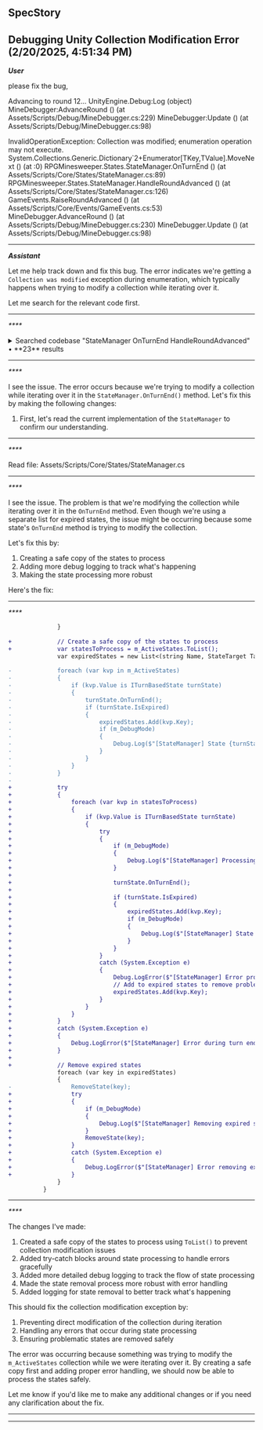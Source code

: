 ## SpecStory

## Debugging Unity Collection Modification Error (2/20/2025, 4:51:34 PM)

_**User**_

please fix the bug, 

Advancing to round 12...
UnityEngine.Debug:Log (object)
MineDebugger:AdvanceRound () (at Assets/Scripts/Debug/MineDebugger.cs:229)
MineDebugger:Update () (at Assets/Scripts/Debug/MineDebugger.cs:98)

InvalidOperationException: Collection was modified; enumeration operation may not execute.
System.Collections.Generic.Dictionary`2+Enumerator[TKey,TValue].MoveNext () (at <ed969b0e627d471da4848289f9c322df>:0)
RPGMinesweeper.States.StateManager.OnTurnEnd () (at Assets/Scripts/Core/States/StateManager.cs:89)
RPGMinesweeper.States.StateManager.HandleRoundAdvanced () (at Assets/Scripts/Core/States/StateManager.cs:126)
GameEvents.RaiseRoundAdvanced () (at Assets/Scripts/Core/Events/GameEvents.cs:53)
MineDebugger.AdvanceRound () (at Assets/Scripts/Debug/MineDebugger.cs:230)
MineDebugger.Update () (at Assets/Scripts/Debug/MineDebugger.cs:98)



---

_**Assistant**_

Let me help track down and fix this bug. The error indicates we're getting a `Collection was modified` exception during enumeration, which typically happens when trying to modify a collection while iterating over it.

Let me search for the relevant code first.

---

_****_

<details>
            <summary>Searched codebase "StateManager OnTurnEnd HandleRoundAdvanced" • **23** results</summary>
        
| File | Lines |
|------|-------|
| `Assets/Scripts/Core/States/StateManager.cs` | L61-121 |
| `.specstory/history/integrating-frozenstate-with-turn-system.md` | L412-468 |
| `Assets/Scripts/Core/TurnSystem/PlayerTurn.cs` | L56-68 |
| `Assets/Scripts/Core/States/StateManager.cs` | L121-156 |
| `Assets/Scripts/Core/States/StateManager.cs` | L1-61 |
| `Assets/Scripts/Core/States/BaseTurnState.cs` | L1-36 |
| `Assets/Scripts/Core/TurnSystem/TurnManager.cs` | L1-64 |
| `.specstory/history/integrating-frozenstate-with-turn-system.md` | L364-412 |
| `Assets/Scripts/Core/TurnSystem/TurnManager.cs` | L64-130 |
| `.specstory/history/turn-management-system-integration-and-debugging.md` | L369-413 |
| `Assets/Scripts/Core/States/ITurnBasedState.cs` | L1-10 |
| `.specstory/history/turn-management-system-integration-and-debugging.md` | L321-369 |
| `Assets/Scripts/Core/TurnSystem/TurnManager.cs` | L130-174 |
| `Assets/Scripts/Core/States/TeleportState.cs` | L51-104 |
| `.specstory/history/integrating-frozenstate-with-turn-system.md` | L69-130 |
| `.specstory/history/fixing-teleport-effect-bug-in-game.md` | L339-405 |
| `.specstory/history/turn-management-system-integration-and-debugging.md` | L615-678 |
| `Assets/Scripts/Core/TurnSystem/PlayerTurn.cs` | L1-56 |
| `Assets/Scripts/Core/States/FrozenState.cs` | L52-109 |
| `Assets/Scripts/Core/States/BaseState.cs` | L1-51 |
| `.specstory/history/refactoring-freezeeffect-for-better-state-management.md` | L731-781 |
| `.specstory/history/turn-management-system-integration-and-debugging.md` | L794-849 |
| `.specstory/history/fixing-teleport-effect-bug-in-game.md` | L295-339 |

</details>

---

_****_



I see the issue. The error occurs because we're trying to modify a collection while iterating over it in the `StateManager.OnTurnEnd()` method. Let's fix this by making the following changes:

1. First, let's read the current implementation of the `StateManager` to confirm our understanding.

---

_****_

Read file: Assets/Scripts/Core/States/StateManager.cs

---

_****_



I see the issue. The problem is that we're modifying the collection while iterating over it in the `OnTurnEnd` method. Even though we're using a separate list for expired states, the issue might be occurring because some state's `OnTurnEnd` method is trying to modify the collection.

Let's fix this by:
1. Creating a safe copy of the states to process
2. Adding more debug logging to track what's happening
3. Making the state processing more robust

Here's the fix:

---

_****_

```diff
              }
  
+             // Create a safe copy of the states to process
+             var statesToProcess = m_ActiveStates.ToList();
              var expiredStates = new List<(string Name, StateTarget Target, object TargetId)>();
              
-             foreach (var kvp in m_ActiveStates)
-             {
-                 if (kvp.Value is ITurnBasedState turnState)
-                 {
-                     turnState.OnTurnEnd();
-                     if (turnState.IsExpired)
-                     {
-                         expiredStates.Add(kvp.Key);
-                         if (m_DebugMode)
-                         {
-                             Debug.Log($"[StateManager] State {turnState.Name} at {turnState.TargetId} has expired");
-                         }
-                     }
-                 }
-             }
- 
+             try
+             {
+                 foreach (var kvp in statesToProcess)
+                 {
+                     if (kvp.Value is ITurnBasedState turnState)
+                     {
+                         try
+                         {
+                             if (m_DebugMode)
+                             {
+                                 Debug.Log($"[StateManager] Processing turn end for state {turnState.Name} at {turnState.TargetId}");
+                             }
+                             
+                             turnState.OnTurnEnd();
+                             
+                             if (turnState.IsExpired)
+                             {
+                                 expiredStates.Add(kvp.Key);
+                                 if (m_DebugMode)
+                                 {
+                                     Debug.Log($"[StateManager] State {turnState.Name} at {turnState.TargetId} has expired");
+                                 }
+                             }
+                         }
+                         catch (System.Exception e)
+                         {
+                             Debug.LogError($"[StateManager] Error processing turn end for state {turnState.Name}: {e}");
+                             // Add to expired states to remove problematic state
+                             expiredStates.Add(kvp.Key);
+                         }
+                     }
+                 }
+             }
+             catch (System.Exception e)
+             {
+                 Debug.LogError($"[StateManager] Error during turn end processing: {e}");
+             }
+ 
+             // Remove expired states
              foreach (var key in expiredStates)
              {
-                 RemoveState(key);
+                 try
+                 {
+                     if (m_DebugMode)
+                     {
+                         Debug.Log($"[StateManager] Removing expired state {key.Name}");
+                     }
+                     RemoveState(key);
+                 }
+                 catch (System.Exception e)
+                 {
+                     Debug.LogError($"[StateManager] Error removing expired state {key.Name}: {e}");
+                 }
              }
          }
```

---

_****_



The changes I've made:

1. Created a safe copy of the states to process using `ToList()` to prevent collection modification issues
2. Added try-catch blocks around state processing to handle errors gracefully
3. Added more detailed debug logging to track the flow of state processing
4. Made the state removal process more robust with error handling
5. Added logging for state removal to better track what's happening

This should fix the collection modification exception by:
1. Preventing direct modification of the collection during iteration
2. Handling any errors that occur during state processing
3. Ensuring problematic states are removed safely

The error was occurring because something was trying to modify the `m_ActiveStates` collection while we were iterating over it. By creating a safe copy first and adding proper error handling, we should now be able to process the states safely.

Let me know if you'd like me to make any additional changes or if you need any clarification about the fix.

---



---

